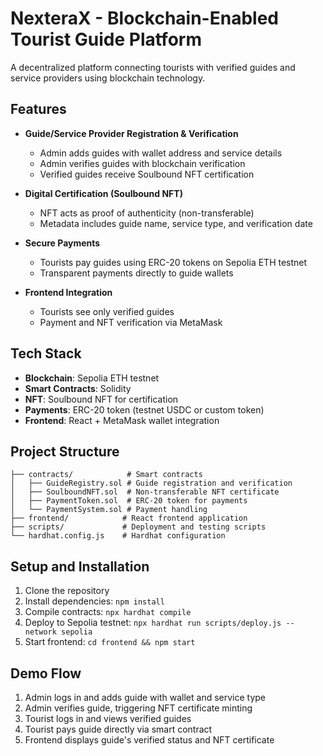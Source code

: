 # NexteraX - Blockchain-Enabled Tourist Guide Platform

A decentralized platform connecting tourists with verified guides and service providers using blockchain technology.

## Features

- **Guide/Service Provider Registration & Verification**
  - Admin adds guides with wallet address and service details
  - Admin verifies guides with blockchain verification
  - Verified guides receive Soulbound NFT certification

- **Digital Certification (Soulbound NFT)**
  - NFT acts as proof of authenticity (non-transferable)
  - Metadata includes guide name, service type, and verification date

- **Secure Payments**
  - Tourists pay guides using ERC-20 tokens on Sepolia ETH testnet
  - Transparent payments directly to guide wallets

- **Frontend Integration**
  - Tourists see only verified guides
  - Payment and NFT verification via MetaMask

## Tech Stack

- **Blockchain**: Sepolia ETH testnet
- **Smart Contracts**: Solidity
- **NFT**: Soulbound NFT for certification
- **Payments**: ERC-20 token (testnet USDC or custom token)
- **Frontend**: React + MetaMask wallet integration

## Project Structure

```
├── contracts/            # Smart contracts
│   ├── GuideRegistry.sol # Guide registration and verification
│   ├── SoulboundNFT.sol  # Non-transferable NFT certificate
│   ├── PaymentToken.sol  # ERC-20 token for payments
│   └── PaymentSystem.sol # Payment handling
├── frontend/            # React frontend application
├── scripts/             # Deployment and testing scripts
└── hardhat.config.js    # Hardhat configuration
```

## Setup and Installation

1. Clone the repository
2. Install dependencies: `npm install`
3. Compile contracts: `npx hardhat compile`
4. Deploy to Sepolia testnet: `npx hardhat run scripts/deploy.js --network sepolia`
5. Start frontend: `cd frontend && npm start`

## Demo Flow

1. Admin logs in and adds guide with wallet and service type
2. Admin verifies guide, triggering NFT certificate minting
3. Tourist logs in and views verified guides
4. Tourist pays guide directly via smart contract
5. Frontend displays guide's verified status and NFT certificate